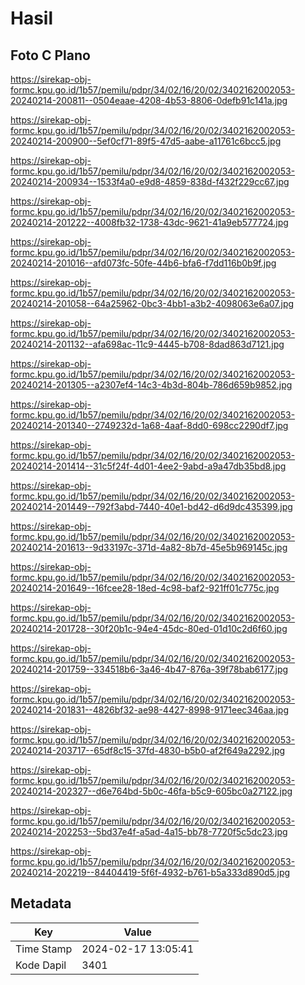 # Hasil

## Foto C Plano

https://sirekap-obj-formc.kpu.go.id/1b57/pemilu/pdpr/34/02/16/20/02/3402162002053-20240214-200811--0504eaae-4208-4b53-8806-0defb91c141a.jpg

https://sirekap-obj-formc.kpu.go.id/1b57/pemilu/pdpr/34/02/16/20/02/3402162002053-20240214-200900--5ef0cf71-89f5-47d5-aabe-a11761c6bcc5.jpg

https://sirekap-obj-formc.kpu.go.id/1b57/pemilu/pdpr/34/02/16/20/02/3402162002053-20240214-200934--1533f4a0-e9d8-4859-838d-f432f229cc67.jpg

https://sirekap-obj-formc.kpu.go.id/1b57/pemilu/pdpr/34/02/16/20/02/3402162002053-20240214-201222--4008fb32-1738-43dc-9621-41a9eb577724.jpg

https://sirekap-obj-formc.kpu.go.id/1b57/pemilu/pdpr/34/02/16/20/02/3402162002053-20240214-201016--afd073fc-50fe-44b6-bfa6-f7dd116b0b9f.jpg

https://sirekap-obj-formc.kpu.go.id/1b57/pemilu/pdpr/34/02/16/20/02/3402162002053-20240214-201058--64a25962-0bc3-4bb1-a3b2-4098063e6a07.jpg

https://sirekap-obj-formc.kpu.go.id/1b57/pemilu/pdpr/34/02/16/20/02/3402162002053-20240214-201132--afa698ac-11c9-4445-b708-8dad863d7121.jpg

https://sirekap-obj-formc.kpu.go.id/1b57/pemilu/pdpr/34/02/16/20/02/3402162002053-20240214-201305--a2307ef4-14c3-4b3d-804b-786d659b9852.jpg

https://sirekap-obj-formc.kpu.go.id/1b57/pemilu/pdpr/34/02/16/20/02/3402162002053-20240214-201340--2749232d-1a68-4aaf-8dd0-698cc2290df7.jpg

https://sirekap-obj-formc.kpu.go.id/1b57/pemilu/pdpr/34/02/16/20/02/3402162002053-20240214-201414--31c5f24f-4d01-4ee2-9abd-a9a47db35bd8.jpg

https://sirekap-obj-formc.kpu.go.id/1b57/pemilu/pdpr/34/02/16/20/02/3402162002053-20240214-201449--792f3abd-7440-40e1-bd42-d6d9dc435399.jpg

https://sirekap-obj-formc.kpu.go.id/1b57/pemilu/pdpr/34/02/16/20/02/3402162002053-20240214-201613--9d33197c-371d-4a82-8b7d-45e5b969145c.jpg

https://sirekap-obj-formc.kpu.go.id/1b57/pemilu/pdpr/34/02/16/20/02/3402162002053-20240214-201649--16fcee28-18ed-4c98-baf2-921ff01c775c.jpg

https://sirekap-obj-formc.kpu.go.id/1b57/pemilu/pdpr/34/02/16/20/02/3402162002053-20240214-201728--30f20b1c-94e4-45dc-80ed-01d10c2d6f60.jpg

https://sirekap-obj-formc.kpu.go.id/1b57/pemilu/pdpr/34/02/16/20/02/3402162002053-20240214-201759--334518b6-3a46-4b47-876a-39f78bab6177.jpg

https://sirekap-obj-formc.kpu.go.id/1b57/pemilu/pdpr/34/02/16/20/02/3402162002053-20240214-201831--4826bf32-ae98-4427-8998-9171eec346aa.jpg

https://sirekap-obj-formc.kpu.go.id/1b57/pemilu/pdpr/34/02/16/20/02/3402162002053-20240214-203717--65df8c15-37fd-4830-b5b0-af2f649a2292.jpg

https://sirekap-obj-formc.kpu.go.id/1b57/pemilu/pdpr/34/02/16/20/02/3402162002053-20240214-202327--d6e764bd-5b0c-46fa-b5c9-605bc0a27122.jpg

https://sirekap-obj-formc.kpu.go.id/1b57/pemilu/pdpr/34/02/16/20/02/3402162002053-20240214-202253--5bd37e4f-a5ad-4a15-bb78-7720f5c5dc23.jpg

https://sirekap-obj-formc.kpu.go.id/1b57/pemilu/pdpr/34/02/16/20/02/3402162002053-20240214-202219--84404419-5f6f-4932-b761-b5a333d890d5.jpg


## Metadata

| Key        | Value               |
| ---------- | ------------------- |
| Time Stamp | 2024-02-17 13:05:41 |
| Kode Dapil | 3401                |



